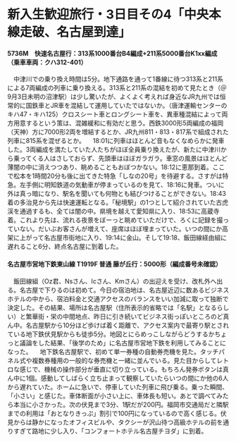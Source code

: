 # 新入生歓迎旅行・3日目その4「中央本線走破、名古屋到達」

<div class="section">

#### 5736M　快速名古屋行：313系1000番台B4編成+211系5000番台K1xx編成（乗車車両：クハ312-401）

　中津川での乗り換え時間は5分。地下通路を通って1番線に待つ313系と211系による7両編成の列車に乗り換える。313系と211系の混結を初めて見たとき（＠9月3日未明の沼津駅）は少し驚いたが、よくよく考えれば身近なJR九州では恒常的に国鉄車とJR車を混結して運用していたではないか。（唐津運輸センターのキハ47・キハ125）クロスシート車とロングシート車を、異車種混結によって両方用意するという策は、混雑緩和に有効だと思う。西鉄3000形5両編成の福岡（天神）方に7000形2両を増結するとか、JR九州811・813・817系で組成された列車に815系を混ぜるとか。 　18:01に列車はほとんど音もなくなめらかに発車した。3両編成を満たしていた人たちがほぼ全員乗り換えたが、新たに中津川から乗ってくる人はさしておらず、先頭車はほぼガラガラ。車窓の風景はほとんど薄闇の中に消えつつあり、眺めることもおぼつかない。18:12に恵那到着。ここで松本を1時間20分も後に出てきた特急「しなの20号」を待避する。さすがは特急。左手側に明知鉄道の気動車が停まっているのを見て、18:16に発車。ついに外は真っ暗になり、駅名を聞いても何物とも結びつけることができない。18:43着の多治見から先は快速運転となる。「秘境駅」の1つとして紹介されていた古虎渓を通過するも、全ては闇の中。県境を越えて愛知県に入り、18:53に高蔵寺着。これより先は、流れる夜景をぼーっと眺めていただけで、ろくに記録を撮っていない。だいぶお客さんが増えて、座席はほぼ埋まっていた。いつの間にか高架に上がって名古屋市街地に入り、19:14に金山。そして19:18、飯田線経由組に遅れること6分、終点名古屋に到着した。

#### 名古屋市営地下鉄東山線 T1919F 普通 藤が丘行：5000形（編成番号未確認）

　飯田線組（Oz君、Nsさん、Icさん、Kmさん）の出迎えを受け、改札外へ出る。名古屋で下りるのは初めて。今日の宿泊地は、名古屋近辺に数あるビジネスホテルの中から、宿泊料金と交通アクセスのバランスをいい加減に取って独断で決定した。その結果、場所は名古屋駅（住所表示的省略では「名駅」となるらしい）と繁華街・栄の中間地点、昨日に引き続いてビジネス街っぽいところのど真ん中。名古屋駅から10分ほど歩けば着く距離で、アクセス案内で最寄り駅とされている地下鉄伏見駅からも徒歩5分。地図とにらめっこしながらどうするかちょっと議論をした結果、「後学のため」に名古屋市営地下鉄を利用してみることになった。 　地下鉄名古屋駅で、初めて単一券種の自動券売機を見た。タッチパネル式や複数券種用の一般的な券売機と一緒に並んでいる。見た目からしてレトロな感じで、機械の操作部分が垂直に切り立っている。もちろん発券ボタンは真ん中に1個。感動してしばらく立ち止まって観察していたらいつの間にか他の6人から遅れていた。ホームに急いで、停車していた列車に飛び乗る。乗った瞬間、「小さい」と感じた。車体断面が小さい上に、車体長も短い。あとで調べてみたら本当に小さかった。次の伏見まで3分、1駅だが200円。福岡市交通局だと隣駅までの利用は「おとなりきっぷ」割引で100円になっているので高く感じる。伏見からは静かになったオフィスビルや、タクシーが沢山待つ高級ホテルの前を通りすぎて路地に少し入り、「コンフォートホテル名古屋チヨダ」に到着。</div>